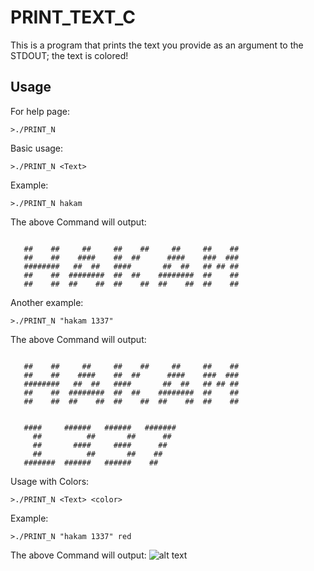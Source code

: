 # PRINT_TEXT_C
This is a program that prints the text you provide as an argument to the STDOUT; the text is colored!

## Usage
For help page:
``` shell
>./PRINT_N
```
Basic usage:
``` shell
>./PRINT_N <Text>
```
Example:
``` shell
>./PRINT_N hakam
```
The above Command will output:
``` shell

   ##    ##     ##     ##    ##     ##     ##    ##
   ##    ##    ####    ##  ##      ####    ###  ###
   ########   ##  ##   ####       ##  ##   ## ## ##
   ##    ##  ########  ##  ##    ########  ##    ##
   ##    ##  ##    ##  ##    ##  ##    ##  ##    ##
```
Another example:
``` shell
>./PRINT_N "hakam 1337"
```
The above Command will output:
``` shell

   ##    ##     ##     ##    ##     ##     ##    ##
   ##    ##    ####    ##  ##      ####    ###  ###
   ########   ##  ##   ####       ##  ##   ## ## ##
   ##    ##  ########  ##  ##    ########  ##    ##
   ##    ##  ##    ##  ##    ##  ##    ##  ##    ##


   ####     ######   ######   #######
     ##          ##       ##      ##
     ##       ####     ####      ##
     ##          ##       ##    ##
   #######  ######   ######    ##
```
Usage with Colors:
``` shell
>./PRINT_N <Text> <color>
```
Example:
``` shell
>./PRINT_N "hakam 1337" red
```
The above Command will output:
![alt text](https://i.imgur.com/UAaO3cn.png)
